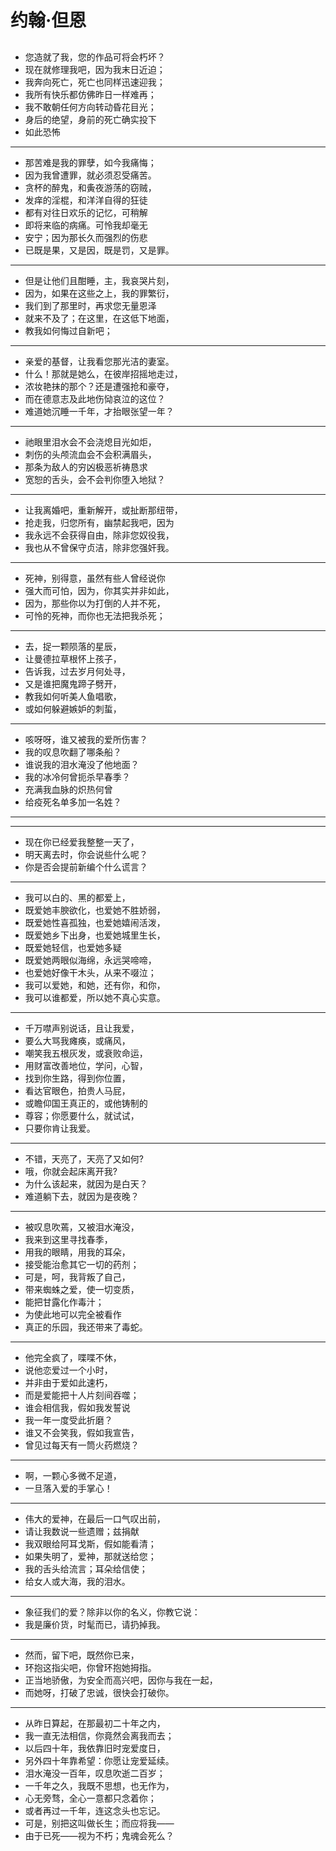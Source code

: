 # 约翰·但恩
##
* 您造就了我，您的作品可将会朽坏？ 
* 现在就修理我吧，因为我末日近迫； 
* 我奔向死亡，死亡也同样迅速迎我； 
* 我所有快乐都仿佛昨日一样难再； 
* 我不敢朝任何方向转动昏花目光； 
* 身后的绝望，身前的死亡确实投下 
* 如此恐怖 
--- 
* 那苦难是我的罪孽，如今我痛悔； 
* 因为我曾遭罪，就必须忍受痛苦。 
* 贪杯的醉鬼，和夤夜游荡的窃贼， 
* 发痒的淫棍，和洋洋自得的狂徒 
* 都有对往日欢乐的记忆，可稍解 
* 即将来临的病痛。可怜我却毫无 
* 安宁；因为那长久而强烈的伤悲 
* 已既是果，又是因，既是罚，又是罪。 
--- 
* 但是让他们且酣睡，主，我哀哭片刻， 
* 因为，如果在这些之上，我的罪繁衍， 
* 我们到了那里时，再求您无量恩泽 
* 就来不及了；在这里，在这低下地面， 
* 教我如何悔过自新吧； 
--- 
* 亲爱的基督，让我看您那光洁的妻室。 
* 什么！那就是她么，在彼岸招摇地走过， 
* 浓妆艳抹的那个？还是遭强抢和豪夺， 
* 而在德意志及此地伤恸哀泣的这位？ 
* 难道她沉睡一千年，才抬眼张望一年？ 
--- 
* 祂眼里泪水会不会浇熄目光如炬， 
* 刺伤的头颅流血会不会积满眉头， 
* 那条为敌人的穷凶极恶祈祷恳求 
* 宽恕的舌头，会不会判你堕入地狱？ 
--- 
* 让我离婚吧，重新解开，或扯断那纽带， 
* 抢走我，归您所有，幽禁起我吧，因为 
* 我永远不会获得自由，除非您奴役我， 
* 我也从不曾保守贞洁，除非您强奸我。 
--- 
* 死神，别得意，虽然有些人曾经说你 
* 强大而可怕，因为，你其实并非如此， 
* 因为，那些你以为打倒的人并不死， 
* 可怜的死神，而你也无法把我杀死； 
--- 
* 去，捉一颗陨落的星辰， 
* 让曼德拉草根怀上孩子， 
* 告诉我，过去岁月何处寻， 
* 又是谁把魔鬼蹄子劈开， 
* 教我如何听美人鱼唱歌， 
* 或如何躲避嫉妒的刺蜇， 
--- 
* 咳呀呀，谁又被我的爱所伤害？ 
* 我的叹息吹翻了哪条船？ 
* 谁说我的泪水淹没了他地面？ 
* 我的冰冷何曾扼杀早春季？ 
* 充满我血脉的炽热何曾 
* 给疫死名单多加一名姓？ 
--- 
--- 
* 现在你已经爱我整整一天了， 
* 明天离去时，你会说些什么呢？ 
* 你是否会提前新编个什么谎言？ 
--- 
* 我可以白的、黑的都爱上， 
* 既爱她丰腴欲化，也爱她不胜娇弱， 
* 既爱她性喜孤独，也爱她嬉闹活泼， 
* 既爱她乡下出身，也爱她城里生长， 
* 既爱她轻信，也爱她多疑 
* 既爱她两眼似海绵，永远哭啼啼， 
* 也爱她好像干木头，从来不啜泣； 
* 我可以爱她，和她，还有你，和你， 
* 我可以谁都爱，所以她不真心实意。 
--- 
* 千万噤声别说话，且让我爱， 
* 要么大骂我瘫痪，或痛风， 
* 嘲笑我五根灰发，或衰败命运， 
* 用财富改善地位，学问，心智， 
* 找到你生路，得到你位置， 
* 看达官眼色，拍贵人马屁， 
* 或瞻仰国王真正的，或他铸制的 
* 尊容；你愿要什么，就试试， 
* 只要你肯让我爱。 
--- 
* 不错，天亮了，天亮了又如何? 
* 哦，你就会起床离开我? 
* 为什么该起来，就因为是白天？ 
* 难道躺下去，就因为是夜晚？ 
--- 
* 被叹息吹蔫，又被泪水淹没， 
* 我来到这里寻找春季， 
* 用我的眼睛，用我的耳朵， 
* 接受能治愈其它一切的药剂； 
* 可是，呵，我背叛了自己， 
* 带来蜘蛛之爱，使一切变质， 
* 能把甘露化作毒汁； 
* 为使此地可以完全被看作 
* 真正的乐园，我还带来了毒蛇。 
--- 
* 他完全疯了，喋喋不休， 
* 说他恋爱过一个小时， 
* 并非由于爱如此速朽， 
* 而是爱能把十人片刻间吞噬； 
* 谁会相信我，假如我发誓说 
* 我一年一度受此折磨？ 
* 谁又不会笑我，假如我宣告， 
* 曾见过每天有一筒火药燃烧？ 
--- 
* 啊，一颗心多微不足道， 
* 一旦落入爱的手掌心！ 
--- 
* 伟大的爱神，在最后一口气叹出前， 
* 请让我数说一些遗赠；兹捐献 
* 我双眼给阿耳戈斯，假如能看清； 
* 如果失明了，爱神，那就送给您； 
* 我的舌头给流言；耳朵给信使； 
* 给女人或大海，我的泪水。 
--- 
* 象征我们的爱？除非以你的名义，你教它说： 
* 我是廉价货，时髦而已，请扔掉我。 
--- 
* 然而，留下吧，既然你已来， 
* 环抱这指尖吧，你曾环抱她拇指。 
* 正当地骄傲，为安全而高兴吧，因你与我在一起， 
* 而她呀，打破了忠诚，很快会打破你。 
--- 
* 从昨日算起，在那最初二十年之内， 
* 我一直无法相信，你竟然会离我而去； 
* 以后四十年，我依靠旧时宠爱度日， 
* 另外四十年靠希望：你愿让宠爱延续。 
* 泪水淹没一百年，叹息吹逝二百岁； 
* 一千年之久，我既不思想，也无作为， 
* 心无旁骛，全心一意都只念着你； 
* 或者再过一千年，连这念头也忘记。 
* 可是，别把这叫做长生；而应将我—— 
* 由于已死——视为不朽；鬼魂会死么？ 
##
